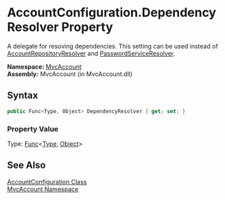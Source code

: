 AccountConfiguration.DependencyResolver Property
================================================
A delegate for resoving dependencies. This setting can be used instead of [AccountRepositoryResolver][1] and [PasswordServiceResolver][2].

**Namespace:** [MvcAccount][3]  
**Assembly:** MvcAccount (in MvcAccount.dll)

Syntax
------

```csharp
public Func<Type, Object> DependencyResolver { get; set; }
```

### Property Value
Type: [Func][4]&lt;[Type][5], [Object][6]>

See Also
--------
[AccountConfiguration Class][7]  
[MvcAccount Namespace][3]  

[1]: AccountRepositoryResolver.md
[2]: PasswordServiceResolver.md
[3]: ../README.md
[4]: http://msdn.microsoft.com/en-us/library/bb549151
[5]: http://msdn.microsoft.com/en-us/library/42892f65
[6]: http://msdn.microsoft.com/en-us/library/e5kfa45b
[7]: README.md